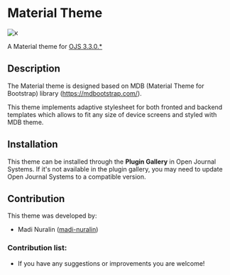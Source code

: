 # Material Theme

![к](https://user-images.githubusercontent.com/77335604/165313181-70bf2f56-a007-4825-83bf-a45eba47eaa1.jpg)


A Material theme for [OJS 3.3.0.*](https://pkp.sfu.ca/ojs/)

## Description
The Material theme is designed based on MDB (Material Theme for Bootstrap) library (https://mdbootstrap.com/).

This theme implements adaptive stylesheet for both fronted and backend templates which allows to fit any size of device screens and styled with MDB theme.

## Installation
This theme can be installed through the **Plugin Gallery** in Open Journal Systems. If it's not available in the plugin gallery, you may need to update Open Journal Systems to a compatible version.

## Contribution

This theme was developed by:
* Madi Nuralin ([madi-nuralin](https://github.com/madi-nuralin))

### Contribution list:
* If you have any suggestions or improvements you are welcome!
